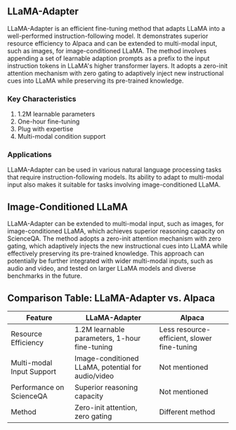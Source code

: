 ## LLaMA-Adapter

LLaMA-Adapter is an efficient fine-tuning method that adapts LLaMA into a well-performed instruction-following model. It demonstrates superior resource efficiency to Alpaca and can be extended to multi-modal input, such as images, for image-conditioned LLaMA. The method involves appending a set of learnable adaption prompts as a prefix to the input instruction tokens in LLaMA's higher transformer layers. It adopts a zero-init attention mechanism with zero gating to adaptively inject new instructional cues into LLaMA while preserving its pre-trained knowledge.

### Key Characteristics

1. 1.2M learnable parameters
2. One-hour fine-tuning
3. Plug with expertise
4. Multi-modal condition support

### Applications

LLaMA-Adapter can be used in various natural language processing tasks that require instruction-following models. Its ability to adapt to multi-modal input also makes it suitable for tasks involving image-conditioned LLaMA.
## Image-Conditioned LLaMA

LLaMA-Adapter can be extended to multi-modal input, such as images, for image-conditioned LLaMA, which achieves superior reasoning capacity on ScienceQA. The method adopts a zero-init attention mechanism with zero gating, which adaptively injects the new instructional cues into LLaMA while effectively preserving its pre-trained knowledge. This approach can potentially be further integrated with wider multi-modal inputs, such as audio and video, and tested on larger LLaMA models and diverse benchmarks in the future.

## Comparison Table: LLaMA-Adapter vs. Alpaca

| Feature                   | LLaMA-Adapter                                      | Alpaca                                           |
|---------------------------|----------------------------------------------------|--------------------------------------------------|
| Resource Efficiency       | 1.2M learnable parameters, 1-hour fine-tuning      | Less resource-efficient, slower fine-tuning      |
| Multi-modal Input Support | Image-conditioned LLaMA, potential for audio/video | Not mentioned                                    |
| Performance on ScienceQA  | Superior reasoning capacity                       | Not mentioned                                    |
| Method                    | Zero-init attention, zero gating                   | Different method                                 |
